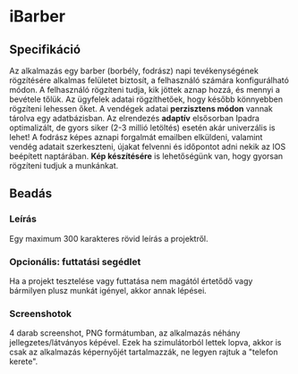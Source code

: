 # iBarber

## Specifikáció
Az alkalmazás egy barber (borbély, fodrász) napi tevékenységének rögzítésére alkalmas felületet biztosít, a felhasználó számára konfigurálható módon. A felhasználó rögzíteni tudja, kik jöttek aznap hozzá, és mennyi a bevétele tőlük. Az ügyfelek adatai rögzíthetőek, hogy később könnyebben rögzíteni lehessen őket. 
A vendégek adatai **perzisztens módon** vannak tárolva egy adatbázisban. Az elrendezés **adaptív** elsősorban Ipadra optimalizált, de gyors siker (2-3 millió letöltés) esetén akár univerzális is lehet! A fodrász képes aznapi forgalmát emailben elküldeni, valamint vendég adatait szerkeszteni, újakat felvenni és időpontot adni nekik az IOS beépített naptárában. **Kép készítésére** is lehetőségünk van, hogy gyorsan rögzíteni tudjuk a munkánkat. 

## Beadás

### Leírás
Egy maximum 300 karakteres rövid leírás a projektről.

### Opcionális: futtatási segédlet
Ha a projekt tesztelése vagy futtatása nem magától értetődő vagy bármilyen plusz munkát igényel, akkor annak lépései.

### Screenshotok
4 darab screenshot, PNG formátumban, az alkalmazás néhány jellegzetes/látványos képével. Ezek ha szimulátorból lettek lopva, akkor is csak az alkalmazás képernyőjét tartalmazzák, ne legyen rajtuk a "telefon kerete".
